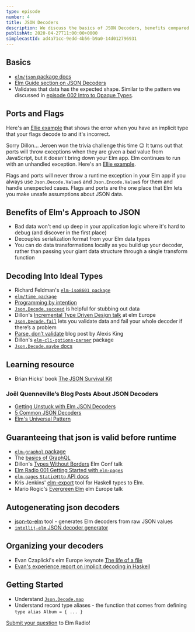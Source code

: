 ```yaml
---
type: episode
number: 4
title: JSON Decoders
description: We discuss the basics of JSON Decoders, benefits compared to JSON in JavaScript, best practices, and how to get started learning.
publishAt: 2020-04-27T11:00:00+0000
simplecastId: ad4a71cc-9edd-4b56-b9a0-14d012796931
---
```


## Basics

* [`elm/json` package docs](https://package.elm-lang.org/packages/elm/json/latest/)
* [Elm Guide section on JSON Decoders](https://guide.elm-lang.org/effects/json.html)
* Validates that data has the expected shape. Similar to the pattern we discussed in [episode 002 Intro to Opaque Types](/episode/intro-to-opaque-types).

## Ports and Flags

Here's an [Ellie example](https://package.elm-lang.org/packages/elm/json/latest/) that shows the error when you have an implicit type that your flags decode to and it's incorrect.

Sorry Dillon... Jeroen won the trivia challenge this time 😉 It turns out that ports will throw exceptions when they are given a bad value from JavaScript, but it doesn't bring down your Elm app. Elm continues to run with an unhandled exception. Here's an [ Ellie example](https://package.elm-lang.org/packages/elm/json/latest/).

Flags and ports will never throw a runtime exception in your Elm app if you always use `Json.Decode.Value`s and `Json.Encode.Value`s for them and handle unexpected cases. Flags and ports are the one place that Elm lets you make unsafe assumptions about JSON data.

## Benefits of Elm's Approach to JSON

* Bad data won't end up deep in your application logic where it's hard to debug (and discover in the first place)
* Decouples serialization format from your Elm data types
* You can do data transformations locally as you build up your decoder, rather than passing your giant data structure through a single transform function

## Decoding Into Ideal Types

* Richard Feldman's [`elm-iso8601 package`](https://package.elm-lang.org/packages/rtfeldman/elm-iso8601-date-strings/latest/)
* [`elm/time package`](https://package.elm-lang.org/packages/elm/time/latest/)
* [Programming by intention](https://package.elm-lang.org/packages/elm/json/latest/) 
* [`Json.Decode.succeed`](https://package.elm-lang.org/packages/elm/json/latest/Json-Decode#succeed) is helpful for stubbing out data
* Dillon's [Incremental Type Driven Design talk](https://www.youtube.com/watch?v=mrwn2HuWUiA) at elm Europe
* [`Json.Decode.fail`](https://package.elm-lang.org/packages/elm/json/latest/Json-Decode#fail) lets you validate data and fail your whole decoder if there’s a problem
* [Parse, don’t validate](https://lexi-lambda.github.io/blog/2019/11/05/parse-don-t-validate/) blog post by Alexis King
* Dillon's [`elm-cli-options-parser`](https://github.com/dillonkearns/elm-cli-options-parser) package
* [`Json.Decode.maybe` docs](https://package.elm-lang.org/packages/elm/json/latest/Json-Decode#maybe)

## Learning resource

* Brian Hicks' book [The JSON Survival Kit](https://www.brianthicks.com/json-survival-kit/)

### Joël Quenneville’s Blog Posts About JSON Decoders

* [Getting Unstuck with Elm JSON Decoders](https://thoughtbot.com/blog/getting-unstuck-with-elm-json-decoders)
* [5 Common JSON Decoders](https://thoughtbot.com/blog/5-common-json-decoders)
* [Elm's Universal Pattern](https://thoughtbot.com/blog/elms-universal-pattern)


## Guaranteeing that json is valid before runtime

* [`elm-graphql` package](https://github.com/dillonkearns/elm-graphql)
* The [basics of GraphQL](graphql.org/learn)
* Dillon's [Types Without Borders](https://www.youtube.com/watch?v=memIRXFSNkU) Elm Conf talk
* [Elm Radio 001 Getting Started with `elm-pages`](/episode/getting-started-with-elm-pages)
* [`elm-pages` `StaticHttp` API docs](https://package.elm-lang.org/packages/dillonkearns/elm-pages/latest/Pages-StaticHttp)
* Kris Jenkins' [elm-export](https://github.com/krisajenkins/elm-export) tool for Haskell types to Elm.
* Mario Rogic's [Evergreen Elm](https://www.youtube.com/watch?v=4T6nZffnfzg) elm Europe talk

## Autogenerating json decoders

* [json-to-elm](https://noredink.github.io/json-to-elm/) tool - generates Elm decoders from raw JSON values
* [`intellij-elm` JSON decoder generator](https://github.com/klazuka/intellij-elm/blob/master/docs/features/generate-function-json.md)

## Organizing your decoders

* Evan Czaplicki's elm Europe keynote [The life of a file](https://www.youtube.com/watch?v=XpDsk374LDE)
* [Evan's experience report on implicit decoding in Haskell](https://gist.github.com/evancz/1c5f2cf34939336ecb79b97bb89d9da6#gistcomment-2606737)

## Getting Started

* Understand [`Json.Decode.map`](https://package.elm-lang.org/packages/elm/json/latest/Json-Decode#map)
* Understand record type aliases - the function that comes from defining `type alias Album = { ... }`


[Submit your question](https://elm-radio.com/question) to Elm Radio!